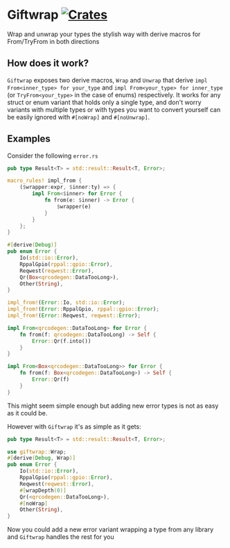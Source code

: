 # Giftwrap [![Crates](https://img.shields.io/badge/crates.io-giftwrap-brightgreen.svg)](https://crates.io/crates/giftwrap)
Wrap and unwrap your types the stylish way with derive macros for From/TryFrom in both directions

## How does it work?
`Giftwrap` exposes two derive macros, `Wrap` and `Unwrap` that derive `impl From<inner_type> for your_type` and `impl From<your_type> for inner_type` (or `TryFrom<your_type>` in the case of enums) respectively.
It works for any struct or enum variant that holds only a single type, and don't worry variants with multiple types or with types you want to convert yourself can be easily ignored with `#[noWrap]` and `#[noUnwrap]`.

## Examples
Consider the following `error.rs`
```rust
pub type Result<T> = std::result::Result<T, Error>;

macro_rules! impl_from {
    ($wrapper:expr, $inner:ty) => {
        impl From<$inner> for Error {
            fn from(e: $inner) -> Error {
                $wrapper(e)
            }
        }
    };
}

#[derive(Debug)]
pub enum Error {
    Io(std::io::Error),
    RppalGpio(rppal::gpio::Error),
    Reqwest(reqwest::Error),
    Qr(Box<qrcodegen::DataTooLong>),
    Other(String),
}

impl_from!(Error::Io, std::io::Error);
impl_from!(Error::RppalGpio, rppal::gpio::Error);
impl_from!(Error::Reqwest, reqwest::Error);

impl From<qrcodegen::DataTooLong> for Error {
    fn from(f: qrcodegen::DataTooLong) -> Self {
        Error::Qr(f.into())
    }
}

impl From<Box<qrcodegen::DataTooLong>> for Error {
    fn from(f: Box<qrcodegen::DataTooLong>) -> Self {
        Error::Qr(f)
    }
}
```
This might seem simple enough but adding new error types is not as easy as it could be.

However with `Giftwrap` it's as simple as it gets:
```rust
pub type Result<T> = std::result::Result<T, Error>;

use giftwrap::Wrap;
#[derive(Debug, Wrap)]
pub enum Error {
    Io(std::io::Error),
    RppalGpio(rppal::gpio::Error),
    Reqwest(reqwest::Error),
    #[wrapDepth(0)]
    Qr(<qrcodegen::DataTooLong>),
    #[noWrap]
    Other(String),
}
```
Now you could add a new error variant wrapping a type from any library and `Giftwrap` handles the rest for you

